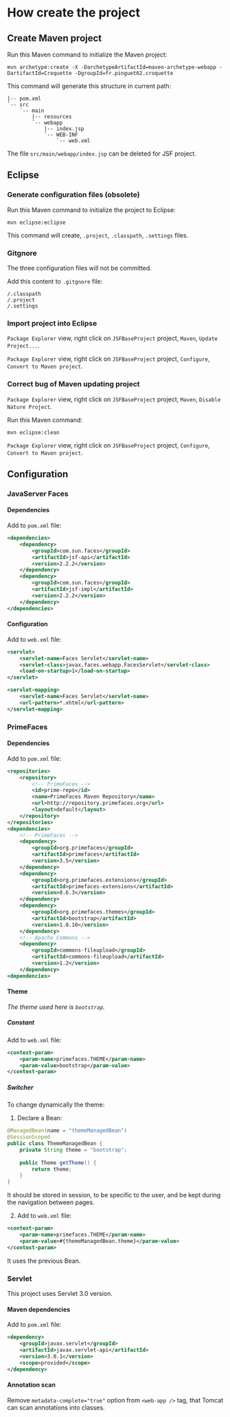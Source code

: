 # How create the project

## Create Maven project

Run this Maven command to initialize the Maven project:

```
mvn archetype:create -X -DarchetypeArtifactId=maven-archetype-webapp -DartifactId=Croquette -DgroupId=fr.pinguet62.croquette
```

This command will generate this structure in current path:

```
|-- pom.xml
`-- src
	`-- main
		|-- resources
		`-- webapp
			|-- index.jsp
			`-- WEB-INF
				`-- web.xml
```

The file `src/main/webapp/index.jsp` can be deleted for JSF project.

## Eclipse

### Generate configuration files (obsolete)

Run this Maven command to initialize the project to Eclipse:

```
mvn eclipse:eclipse
```

This command will create, `.project`, `.classpath`, `.settings` files.

### Gitgnore

The three configuration files will not be committed.

Add this content to `.gitgnore` file:

```
/.classpath
/.project
/.settings
```

### Import project into Eclipse

`Package Explorer` view, right click on `JSFBaseProject` project, `Maven`, `Update Project...`.

`Package Explorer` view, right click on `JSFBaseProject` project, `Configure`, `Convert to Maven project`.

### Correct bug of Maven updating project

`Package Explorer` view, right click on `JSFBaseProject` project, `Maven`, `Disable Nature Project`.

Run this Maven command:

```
mvn eclipse:clean
```

`Package Explorer` view, right click on `JSFBaseProject` project, `Configure`, `Convert to Maven project`.

## Configuration

### JavaServer Faces

#### Dependencies

Add to `pom.xml` file:

```xml
<dependencies>
	<dependency>
		<groupId>com.sun.faces</groupId>
		<artifactId>jsf-api</artifactId>
		<version>2.2.2</version>
	</dependency>
	<dependency>
		<groupId>com.sun.faces</groupId>
		<artifactId>jsf-impl</artifactId>
		<version>2.2.2</version>
	</dependency>
</dependencies>
```

#### Configuration

Add to `web.xml` file:

```xml
<servlet>
	<servlet-name>Faces Servlet</servlet-name>
	<servlet-class>javax.faces.webapp.FacesServlet</servlet-class>
	<load-on-startup>1</load-on-startup>
</servlet>

<servlet-mapping>
	<servlet-name>Faces Servlet</servlet-name>
	<url-pattern>*.xhtml</url-pattern>
</servlet-mapping>
```

### PrimeFaces

#### Dependencies

Add to `pom.xml` file:

```xml
<repositories>
	<repository>
		<!-- PrimeFaces -->
		<id>prime-repo</id>  
		<name>PrimeFaces Maven Repository</name>
		<url>http://repository.primefaces.org</url>
		<layout>default</layout>
	</repository>
</repositories>
<dependencies>
	<!-- PrimeFaces -->
	<dependency>
		<groupId>org.primefaces</groupId>
		<artifactId>primefaces</artifactId>
		<version>3.5</version>
	</dependency>
	<dependency>
		<groupId>org.primefaces.extensions</groupId>
		<artifactId>primefaces-extensions</artifactId>
		<version>0.6.3</version>
	</dependency>
	<dependency>
		<groupId>org.primefaces.themes</groupId>
		<artifactId>bootstrap</artifactId>
		<version>1.0.10</version>
	</dependency>
	<!-- Apache Commons -->
	<dependency>
		<groupId>commons-fileupload</groupId>
		<artifactId>commons-fileupload</artifactId>
		<version>1.2</version>
	</dependency>
<dependencies>
```

#### Theme

*The theme used here is `bootstrap`.*

##### Constant

Add to `web.xml` file:

```xml
<context-param>
	<param-name>primefaces.THEME</param-name>
	<param-value>bootstrap</param-value>
</context-param>
```

##### Switcher

To change dynamically the theme:

1. Declare a Bean:

``` java
@ManagedBean(name = "themeManagedBean")
@SessionScoped
public class ThemeManagedBean {
	private String theme = "bootstrap";
	
	public Theme getTheme() {
		return theme;
	}
}
```

It should be stored in session, to be specific to the user, and be kept during the navigation between pages.

2. Add to `web.xml` file:

``` xml
<context-param>
	<param-name>primefaces.THEME</param-name>
	<param-value>#{themeManagedBean.theme}</param-value>
</context-param>
```

It uses the previous Bean.

### Servlet

This project uses Servlet 3.0 version.

#### Maven dependencies

Add to `pom.xml` file:

``` xml
<dependency>
	<groupId>javax.servlet</groupId>
	<artifactId>javax.servlet-api</artifactId>
	<version>3.0.1</version>
	<scope>provided</scope>
</dependency>
```

#### Annotation scan

Remove `metadata-complete="true"` option from `<web-app />` tag, that Tomcat can scan annotations into classes.

